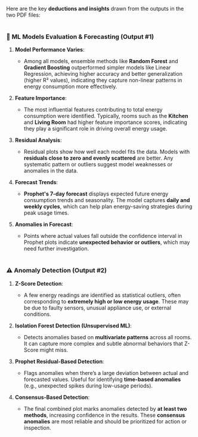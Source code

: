 Here are the key **deductions and insights** drawn from the outputs in the two PDF files:<br><br>

### 🤖 **ML Models Evaluation & Forecasting (Output #1)**

1. **Model Performance Varies**:

   * Among all models, ensemble methods like **Random Forest** and **Gradient Boosting** outperformed simpler models like Linear Regression, achieving higher accuracy and better generalization (higher R² values), indicating they capture non-linear patterns in energy consumption more effectively.

2. **Feature Importance**:

   * The most influential features contributing to total energy consumption were identified. Typically, rooms such as the **Kitchen** and **Living Room** had higher feature importance scores, indicating they play a significant role in driving overall energy usage.


3. **Residual Analysis**:

   * Residual plots show how well each model fits the data. Models with **residuals close to zero and evenly scattered** are better. Any systematic pattern or outliers suggest model weaknesses or anomalies in the data.

4. **Forecast Trends**:

   * **Prophet's 7-day forecast** displays expected future energy consumption trends and seasonality. The model captures **daily and weekly cycles**, which can help plan energy-saving strategies during peak usage times.

5. **Anomalies in Forecast**:

   * Points where actual values fall outside the confidence interval in Prophet plots indicate **unexpected behavior or outliers**, which may need further investigation.<br><br>



### ⚠️ **Anomaly Detection (Output #2)**

1. **Z-Score Detection**:

   * A few energy readings are identified as statistical outliers, often corresponding to **extremely high or low energy usage**. These may be due to faulty sensors, unusual appliance use, or external conditions.

2. **Isolation Forest Detection (Unsupervised ML)**:

   * Detects anomalies based on **multivariate patterns** across all rooms. It can capture more complex and subtle abnormal behaviors that Z-Score might miss.

3. **Prophet Residual-Based Detection**:

   * Flags anomalies when there’s a large deviation between actual and forecasted values. Useful for identifying **time-based anomalies** (e.g., unexpected spikes during low-usage periods).

4. **Consensus-Based Detection**:

   * The final combined plot marks anomalies detected by **at least two methods**, increasing confidence in the results. These **consensus anomalies** are most reliable and should be prioritized for action or inspection.
